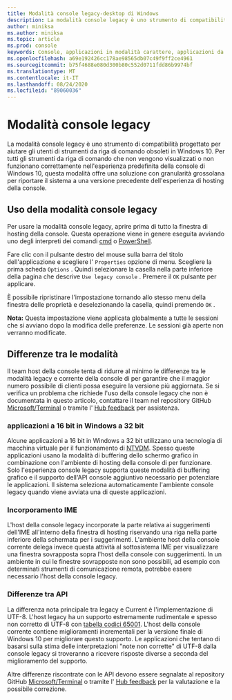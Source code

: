 ```yaml
---
title: Modalità console legacy-desktop di Windows
description: La modalità console legacy è uno strumento di compatibilità che facilita l'esecuzione di applicazioni della riga di comando che potrebbero non funzionare con l'host della console di Windows 10
author: miniksa
ms.author: miniksa
ms.topic: article
ms.prod: console
keywords: Console, applicazioni in modalità carattere, applicazioni da riga di comando, applicazioni Terminal, API console, compatibilità
ms.openlocfilehash: a69e192426cc178ae98565db07c49f9ff2ce4961
ms.sourcegitcommit: b75f4688e080d300b80c552d0711fdd86b9974bf
ms.translationtype: MT
ms.contentlocale: it-IT
ms.lasthandoff: 08/24/2020
ms.locfileid: "89060036"
---
```

# <a name="legacy-console-mode"></a>Modalità console legacy

La modalità console legacy è uno strumento di compatibilità progettato per aiutare gli utenti di strumenti da riga di comando obsoleti in Windows 10. Per tutti gli strumenti da riga di comando che non vengono visualizzati o non funzionano correttamente nell'esperienza predefinita della console di Windows 10, questa modalità offre una soluzione con granularità grossolana per riportare il sistema a una versione precedente dell'esperienza di hosting della console.

## <a name="using-legacy-console-mode"></a>Uso della modalità console legacy

Per usare la modalità console legacy, aprire prima di tutto la finestra di hosting della console. Questa operazione viene in genere eseguita avviando uno degli interpreti dei comandi [cmd](https://docs.microsoft.com/windows-server/administration/windows-commands/cmd) o [PowerShell](https://docs.microsoft.com/powershell/scripting/install/installing-windows-powershell).

Fare clic con il pulsante destro del mouse sulla barra del titolo dell'applicazione e scegliere l' `Properties` opzione di menu. Scegliere la prima scheda `Options` . Quindi selezionare la casella nella parte inferiore della pagina che descrive `Use legacy console` . Premere il `OK` pulsante per applicare.

È possibile ripristinare l'impostazione tornando allo stesso menu della finestra delle proprietà e deselezionando la casella, quindi premendo `OK` .

**Nota:** Questa impostazione viene applicata globalmente a tutte le sessioni che si avviano dopo la modifica delle preferenze. Le sessioni già aperte non verranno modificate.

## <a name="differences-between-modes"></a>Differenze tra le modalità

Il team host della console tenta di ridurre al minimo le differenze tra le modalità legacy e corrente della console di per garantire che il maggior numero possibile di clienti possa eseguire la versione più aggiornata. Se si verifica un problema che richiede l'uso della console legacy che non è documentata in questo articolo, contattare il team nel repository GitHub [Microsoft/Terminal](https://github.com/microsoft/terminal/) o tramite l' [Hub feedback](https://docs.microsoft.com/windows-insider/feedback-hub/feedback-hub-app) per assistenza.

### <a name="16-bit-applications-on-32-bit-windows"></a>applicazioni a 16 bit in Windows a 32 bit

Alcune applicazioni a 16 bit in Windows a 32 bit utilizzano una tecnologia di macchina virtuale per il funzionamento di [NTVDM](https://docs.microsoft.com/windows/compatibility/ntvdm-and-16-bit-app-support). Spesso queste applicazioni usano la modalità di buffering dello schermo grafico in combinazione con l'ambiente di hosting della console di per funzionare. Solo l'esperienza console legacy supporta queste modalità di buffering grafico e il supporto dell'API console aggiuntivo necessario per potenziare le applicazioni. Il sistema seleziona automaticamente l'ambiente console legacy quando viene avviata una di queste applicazioni.

### <a name="ime-embedding"></a>Incorporamento IME

L'host della console legacy incorporate la parte relativa ai suggerimenti dell'IME all'interno della finestra di hosting riservando una riga nella parte inferiore della schermata per i suggerimenti. L'ambiente host della console corrente delega invece questa attività al sottosistema IME per visualizzare una finestra sovrapposta sopra l'host della console con suggerimenti. In un ambiente in cui le finestre sovrapposte non sono possibili, ad esempio con determinati strumenti di comunicazione remota, potrebbe essere necessario l'host della console legacy.

### <a name="api-differences"></a>Differenze tra API

La differenza nota principale tra legacy e Current è l'implementazione di UTF-8. L'host legacy ha un supporto estremamente rudimentale e spesso non corretto di UTF-8 con [tabella codici 65001](https://docs.microsoft.com/windows/win32/intl/code-pages). L'host della console corrente contiene miglioramenti incrementali per la versione finale di Windows 10 per migliorare questo supporto. Le applicazioni che tentano di basarsi sulla stima delle interpretazioni "note non corrette" di UTF-8 dalla console legacy si troveranno a ricevere risposte diverse a seconda del miglioramento del supporto. 

Altre differenze riscontrate con le API devono essere segnalate al repository GitHub [Microsoft/Terminal](https://github.com/microsoft/terminal/) o tramite l' [Hub feedback](https://docs.microsoft.com/windows-insider/feedback-hub/feedback-hub-app) per la valutazione e la possibile correzione.